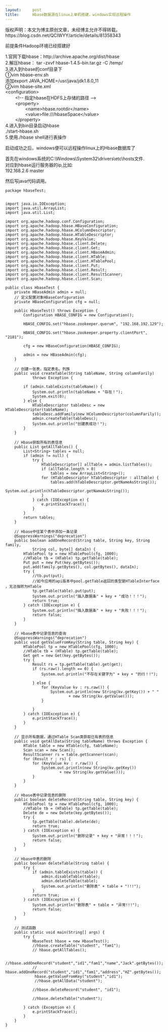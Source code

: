 ```yaml
---
layout:     post
title:      Hbase数据源在linux上单机搭建，windows实现远程操作
---
```

<div id="article_content" class="article_content clearfix csdn-tracking-statistics" data-pid="blog" data-mod="popu_307" data-dsm="post">
								<div class="article-copyright">
					版权声明：本文为博主原创文章，未经博主允许不得转载。					https://blog.csdn.net/QCIWYY/article/details/81358343				</div>
								            <link rel="stylesheet" href="https://csdnimg.cn/release/phoenix/template/css/ck_htmledit_views-f76675cdea.css">
						<div class="htmledit_views" id="content_views">
                <p>前提条件Hadoop环境已经搭建好</p>

<p>1.官网下载hbase：http://archive.apache.org/dist/hbase<br>
2.解压hbase： tar -zxvf hbase-1.4.5-bin.tar.gz -C /temp/<br>
3.进入到hbase的conf目录下<br>
①vim hbase-env.sh<br>
添加export JAVA_HOME=/usr/java/jdk1.8.0_11<br>
②vim hbase-site.xml<br>
&lt;configuration&gt;<br>
        &lt;!-- 指定hbase在HDFS上存储的路径 --&gt;<br>
        &lt;property&gt;<br>
                &lt;name&gt;hbase.rootdir&lt;/name&gt;<br>
                &lt;value&gt;file:///hbaseSpace&lt;/value&gt;<br>
        &lt;/property&gt;<br>
4.进入到bin目录启动hbase<br>
./start-hbase.sh<br>
5.使用./hbase shell进行表操作</p>

<p>启动成功之后，windows便可以远程操作linux上的Hbase数据库了</p>

<p>首先在windows系统的C:\Windows\System32\drivers\etc\hosts文件.<br>
对应到hbase运行服务器的ip,比如:<br>
192.168.2.6 master</p>

<p>然后写java代码调用。</p>

<pre class="has">
<code class="language-java">package hbaseTest;


import java.io.IOException;
import java.util.ArrayList;
import java.util.List;
 
import org.apache.hadoop.conf.Configuration;
import org.apache.hadoop.hbase.HBaseConfiguration;
import org.apache.hadoop.hbase.HColumnDescriptor;
import org.apache.hadoop.hbase.HTableDescriptor;
import org.apache.hadoop.hbase.KeyValue;
import org.apache.hadoop.hbase.client.Delete;
import org.apache.hadoop.hbase.client.Get;
import org.apache.hadoop.hbase.client.HBaseAdmin;
import org.apache.hadoop.hbase.client.HTable;
import org.apache.hadoop.hbase.client.HTablePool;
import org.apache.hadoop.hbase.client.Put;
import org.apache.hadoop.hbase.client.Result;
import org.apache.hadoop.hbase.client.ResultScanner;
import org.apache.hadoop.hbase.client.Scan;
 
public class HbaseTest {
	private HBaseAdmin admin = null;
	// 定义配置对象HBaseConfiguration
	private HBaseConfiguration cfg = null;
 
	public HbaseTest() throws Exception {
		Configuration HBASE_CONFIG = new Configuration();
 
		HBASE_CONFIG.set("hbase.zookeeper.quorum", "192.168.192.129");
 
		HBASE_CONFIG.set("hbase.zookeeper.property.clientPort", "2181");
 
		cfg = new HBaseConfiguration(HBASE_CONFIG);
 
		admin = new HBaseAdmin(cfg);
	}
 
	// 创建一张表，指定表名，列族
	public void createTable(String tableName, String columnFarily)
			throws Exception {
 
		if (admin.tableExists(tableName)) {
			System.out.println(tableName + "存在！");
			System.exit(0);
		} else {
			HTableDescriptor tableDesc = new HTableDescriptor(tableName);
			tableDesc.addFamily(new HColumnDescriptor(columnFarily));
			admin.createTable(tableDesc);
			System.out.println("创建表成功！");
		}
	}
 
	// Hbase获取所有的表信息
	public List getAllTables() {
		List&lt;String&gt; tables = null;
		if (admin != null) {
			try {
				HTableDescriptor[] allTable = admin.listTables();
				if (allTable.length &gt; 0)
					tables = new ArrayList&lt;String&gt;();
				for (HTableDescriptor hTableDescriptor : allTable) {
					tables.add(hTableDescriptor.getNameAsString());
					System.out.println(hTableDescriptor.getNameAsString());
				}
			} catch (IOException e) {
				e.printStackTrace();
			}
		}
		return tables;
	}
 
	// Hbase中往某个表中添加一条记录
	@SuppressWarnings("deprecation")
	public boolean addOneRecord(String table, String key, String family,
			String col, byte[] dataIn) {
		HTablePool tp = new HTablePool(cfg, 1000);
		//HTable tb = (HTable) tp.getTable(table);
		Put put = new Put(key.getBytes());
		put.add(family.getBytes(), col.getBytes(), dataIn);
		try {
			//tb.put(put);
			//如今应用的api版本中pool.getTable返回的类型是HTableInterface ，无法强转为HTable
	        tp.getTable(table).put(put);
			System.out.println("插入数据条" + key + "成功！！！");
			return true;
		} catch (IOException e) {
			System.out.println("插入数据条" + key + "失败！！！");
			return false;
		}
	}
 
	// Hbase表中记录信息的查询
	@SuppressWarnings("deprecation")
	public void getValueFromKey(String table, String key) {
		HTablePool tp = new HTablePool(cfg, 1000);
		//HTable tb = (HTable) tp.getTable(table);
		Get get = new Get(key.getBytes());
		try {
			Result rs = tp.getTable(table).get(get);
			if (rs.raw().length == 0) {
				System.out.println("不存在关键字为" + key + "的行！!");
 
			} else {
				for (KeyValue kv : rs.raw()) {
					System.out.println(new String(kv.getKey()) + " "
							+ new String(kv.getValue()));
				}
 
			}
		} catch (IOException e) {
			e.printStackTrace();
		}
	}
 
	// 显示所有数据，通过HTable Scan类获取已有表的信息
	public void getAllData(String tableName) throws Exception {
		HTable table = new HTable(cfg, tableName);
		Scan scan = new Scan();
		ResultScanner rs = table.getScanner(scan);
		for (Result r : rs) {
			for (KeyValue kv : r.raw()) {
				System.out.println(new String(kv.getKey())
						+ new String(kv.getValue()));
			}
		}
	}
 
	// Hbase表中记录信息的删除
	public boolean deleteRecord(String table, String key) {
		HTablePool tp = new HTablePool(cfg, 1000);
		//HTable tb = (HTable) tp.getTable(table);
		Delete de = new Delete(key.getBytes());
		try {
			tp.getTable(table).delete(de);
			return true;
		} catch (IOException e) {
			System.out.println("删除记录" + key + "异常！！！");
			return false;
		}
	}
 
	// Hbase中表的删除
	public boolean deleteTable(String table) {
		try {
			if (admin.tableExists(table)) {
				admin.disableTable(table);
				admin.deleteTable(table);
				System.out.println("删除表" + table + "!!!");
			}
			return true;
		} catch (IOException e) {
			System.out.println("删除表" + table + "异常!!!");
			return false;
		}
	}
 
	// 测试函数
	public static void main(String[] args) {
		try {
			HbaseTest hbase = new HbaseTest();
			//hbase.createTable("student", "fam1");
			// hbase.getAllTables();
 
			 //hbase.addOneRecord("student","id1","fam1","name","Jack".getBytes());
			// hbase.addOneRecord("student","id1","fam1","address","HZ".getBytes());
			 hbase.getValueFromKey("student","id1");
			 //hbase.getAllData("student");
 
			//hbase.deleteRecord("student", "id1");
			
			//hbase.deleteTable("student");
			
		} catch (Exception e) {
			e.printStackTrace();
		}
	}
}
</code></pre>

<p> </p>

<p> </p>            </div>
                </div>